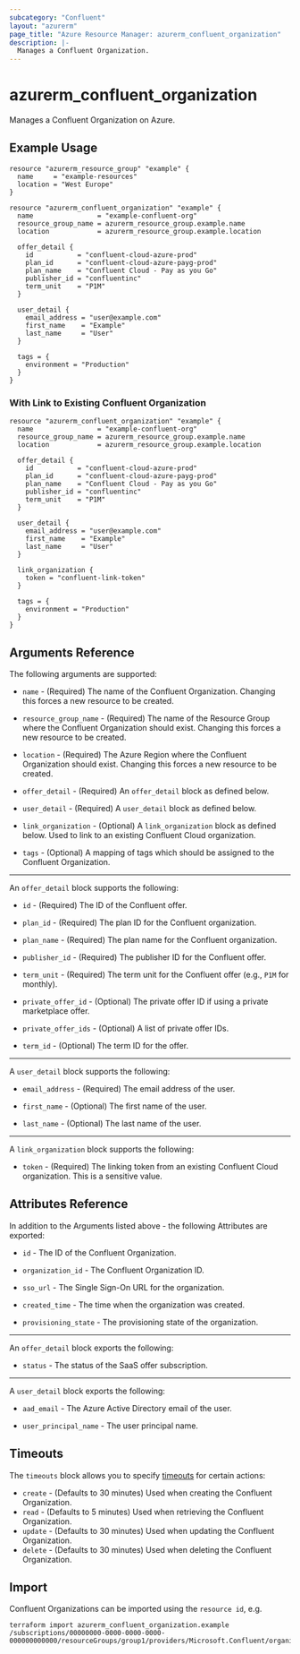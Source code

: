 ```yaml
---
subcategory: "Confluent"
layout: "azurerm"
page_title: "Azure Resource Manager: azurerm_confluent_organization"
description: |-
  Manages a Confluent Organization.
---
```


# azurerm_confluent_organization

Manages a Confluent Organization on Azure.

## Example Usage

```hcl
resource "azurerm_resource_group" "example" {
  name     = "example-resources"
  location = "West Europe"
}

resource "azurerm_confluent_organization" "example" {
  name                = "example-confluent-org"
  resource_group_name = azurerm_resource_group.example.name
  location            = azurerm_resource_group.example.location

  offer_detail {
    id           = "confluent-cloud-azure-prod"
    plan_id      = "confluent-cloud-azure-payg-prod"
    plan_name    = "Confluent Cloud - Pay as you Go"
    publisher_id = "confluentinc"
    term_unit    = "P1M"
  }

  user_detail {
    email_address = "user@example.com"
    first_name    = "Example"
    last_name     = "User"
  }

  tags = {
    environment = "Production"
  }
}
```

### With Link to Existing Confluent Organization

```hcl
resource "azurerm_confluent_organization" "example" {
  name                = "example-confluent-org"
  resource_group_name = azurerm_resource_group.example.name
  location            = azurerm_resource_group.example.location

  offer_detail {
    id           = "confluent-cloud-azure-prod"
    plan_id      = "confluent-cloud-azure-payg-prod"
    plan_name    = "Confluent Cloud - Pay as you Go"
    publisher_id = "confluentinc"
    term_unit    = "P1M"
  }

  user_detail {
    email_address = "user@example.com"
    first_name    = "Example"
    last_name     = "User"
  }

  link_organization {
    token = "confluent-link-token"
  }

  tags = {
    environment = "Production"
  }
}
```

## Arguments Reference

The following arguments are supported:

* `name` - (Required) The name of the Confluent Organization. Changing this forces a new resource to be created.

* `resource_group_name` - (Required) The name of the Resource Group where the Confluent Organization should exist. Changing this forces a new resource to be created.

* `location` - (Required) The Azure Region where the Confluent Organization should exist. Changing this forces a new resource to be created.

* `offer_detail` - (Required) An `offer_detail` block as defined below.

* `user_detail` - (Required) A `user_detail` block as defined below.

* `link_organization` - (Optional) A `link_organization` block as defined below. Used to link to an existing Confluent Cloud organization.

* `tags` - (Optional) A mapping of tags which should be assigned to the Confluent Organization.

---

An `offer_detail` block supports the following:

* `id` - (Required) The ID of the Confluent offer.

* `plan_id` - (Required) The plan ID for the Confluent organization.

* `plan_name` - (Required) The plan name for the Confluent organization.

* `publisher_id` - (Required) The publisher ID for the Confluent offer.

* `term_unit` - (Required) The term unit for the Confluent offer (e.g., `P1M` for monthly).

* `private_offer_id` - (Optional) The private offer ID if using a private marketplace offer.

* `private_offer_ids` - (Optional) A list of private offer IDs.

* `term_id` - (Optional) The term ID for the offer.

---

A `user_detail` block supports the following:

* `email_address` - (Required) The email address of the user.

* `first_name` - (Optional) The first name of the user.

* `last_name` - (Optional) The last name of the user.

---

A `link_organization` block supports the following:

* `token` - (Required) The linking token from an existing Confluent Cloud organization. This is a sensitive value.

## Attributes Reference

In addition to the Arguments listed above - the following Attributes are exported:

* `id` - The ID of the Confluent Organization.

* `organization_id` - The Confluent Organization ID.

* `sso_url` - The Single Sign-On URL for the organization.

* `created_time` - The time when the organization was created.

* `provisioning_state` - The provisioning state of the organization.

---

An `offer_detail` block exports the following:

* `status` - The status of the SaaS offer subscription.

---

A `user_detail` block exports the following:

* `aad_email` - The Azure Active Directory email of the user.

* `user_principal_name` - The user principal name.

## Timeouts

The `timeouts` block allows you to specify [timeouts](https://developer.hashicorp.com/terraform/language/resources/configure#define-operation-timeouts) for certain actions:

* `create` - (Defaults to 30 minutes) Used when creating the Confluent Organization.
* `read` - (Defaults to 5 minutes) Used when retrieving the Confluent Organization.
* `update` - (Defaults to 30 minutes) Used when updating the Confluent Organization.
* `delete` - (Defaults to 30 minutes) Used when deleting the Confluent Organization.

## Import

Confluent Organizations can be imported using the `resource id`, e.g.

```shell
terraform import azurerm_confluent_organization.example /subscriptions/00000000-0000-0000-0000-000000000000/resourceGroups/group1/providers/Microsoft.Confluent/organizations/org1
```
